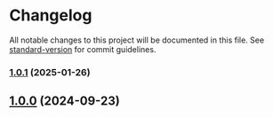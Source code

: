 # Changelog

All notable changes to this project will be documented in this file. See [standard-version](https://github.com/conventional-changelog/standard-version) for commit guidelines.

### [1.0.1](https://github.com/kambing86/event-bus-ts/compare/v1.0.0...v1.0.1) (2025-01-26)

## [1.0.0](https://github.com/kambing86/event-bus-ts/compare/v0.0.1...v1.0.0) (2024-09-23)
